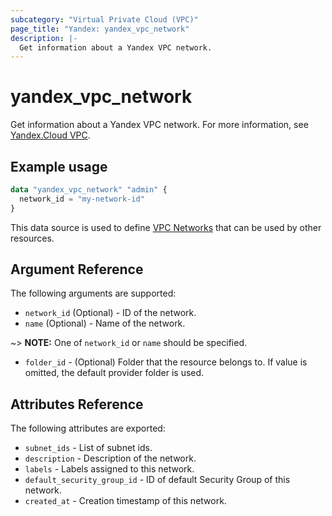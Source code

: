 ```yaml
---
subcategory: "Virtual Private Cloud (VPC)"
page_title: "Yandex: yandex_vpc_network"
description: |-
  Get information about a Yandex VPC network.
---
```



# yandex_vpc_network




Get information about a Yandex VPC network. For more information, see [Yandex.Cloud VPC](https://cloud.yandex.com/docs/vpc/concepts/index).

## Example usage

```terraform
data "yandex_vpc_network" "admin" {
  network_id = "my-network-id"
}
```

This data source is used to define [VPC Networks](https://cloud.yandex.com/docs/vpc/concepts/network) that can be used by other resources.

## Argument Reference

The following arguments are supported:

* `network_id` (Optional) - ID of the network.
* `name` (Optional) - Name of the network.

~> **NOTE:** One of `network_id` or `name` should be specified.

* `folder_id` - (Optional) Folder that the resource belongs to. If value is omitted, the default provider folder is used.

## Attributes Reference

The following attributes are exported:

* `subnet_ids` - List of subnet ids.
* `description` - Description of the network.
* `labels` - Labels assigned to this network.
* `default_security_group_id` - ID of default Security Group of this network.
* `created_at` - Creation timestamp of this network.
